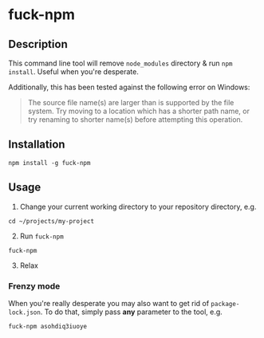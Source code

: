 # fuck-npm
## Description
This command line tool will remove `node_modules` directory & run `npm install`. Useful when you're desperate.

Additionally, this has been tested against the following error on Windows:

> The source file name(s) are larger than is supported by the file system.
> Try moving to a location which has a shorter path name, or try renaming
> to shorter name(s) before attempting this operation.

## Installation
```
npm install -g fuck-npm
```

## Usage
1. Change your current working directory to your repository directory, e.g.
```
cd ~/projects/my-project
```
2. Run `fuck-npm`
```
fuck-npm
```
3. Relax

### Frenzy mode
When you're really desperate you may also want to get rid of `package-lock.json`. To do that, simply pass **any** parameter to the tool, e.g.
```
fuck-npm asohdiq3iuoye
```
